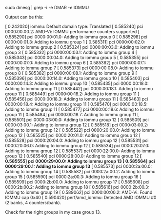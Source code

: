 sudo dmesg | grep -i -e DMAR -e IOMMU

Output can be this:

\[ 0.242020\] iommu: Default domain type: Translated \[ 0.585240\] pci 0000:00:00.2: AMD-Vi: IOMMU performance counters supported \[ 0.585290\] pci 0000:00:01.0: Adding to iommu group 0 \[ 0.585298\] pci 0000:00:01.3: Adding to iommu group 1 \[ 0.585311\] pci 0000:00:02.0: Adding to iommu group 2 \[ 0.585324\] pci 0000:00:03.0: Adding to iommu group 3 \[ 0.585332\] pci 0000:00:03.1: Adding to iommu group 4 \[ 0.585343\] pci 0000:00:04.0: Adding to iommu group 5 \[ 0.585355\] pci 0000:00:07.0: Adding to iommu group 6 \[ 0.585362\] pci 0000:00:07.1: Adding to iommu group 7 \[ 0.585373\] pci 0000:00:08.0: Adding to iommu group 8 \[ 0.585382\] pci 0000:00:08.1: Adding to iommu group 9 \[ 0.585396\] pci 0000:00:14.0: Adding to iommu group 10 \[ 0.585403\] pci 0000:00:14.3: Adding to iommu group 10 \[ 0.585435\] pci 0000:00:18.0: Adding to iommu group 11 \[ 0.585442\] pci 0000:00:18.1: Adding to iommu group 11 \[ 0.585449\] pci 0000:00:18.2: Adding to iommu group 11 \[ 0.585456\] pci 0000:00:18.3: Adding to iommu group 11 \[ 0.585463\] pci 0000:00:18.4: Adding to iommu group 11 \[ 0.585470\] pci 0000:00:18.5: Adding to iommu group 11 \[ 0.585477\] pci 0000:00:18.6: Adding to iommu group 11 \[ 0.585484\] pci 0000:00:18.7: Adding to iommu group 11 \[ 0.585501\] pci 0000:03:00.0: Adding to iommu group 12 \[ 0.585509\] pci 0000:03:00.1: Adding to iommu group 12 \[ 0.585518\] pci 0000:03:00.2: Adding to iommu group 12 \[ 0.585522\] pci 0000:20:00.0: Adding to iommu group 12 \[ 0.585525\] pci 0000:20:01.0: Adding to iommu group 12 \[ 0.585528\] pci 0000:20:04.0: Adding to iommu group 12 \[ 0.585531\] pci 0000:20:06.0: Adding to iommu group 12 \[ 0.585534\] pci 0000:20:07.0: Adding to iommu group 12 \[ 0.585537\] pci 0000:22:00.0: Adding to iommu group 12 \[ 0.585540\] pci 0000:28:00.0: Adding to iommu group 12 **\[ 0.585555\] pci 0000:29:00.0: Adding to iommu group 13 \[ 0.585564\] pci 0000:29:00.1: Adding to iommu group 13** \[ 0.585573\] pci 0000:2a:00.0: Adding to iommu group 14 \[ 0.585582\] pci 0000:2a:00.2: Adding to iommu group 15 \[ 0.585590\] pci 0000:2a:00.3: Adding to iommu group 16 \[ 0.585599\] pci 0000:2b:00.0: Adding to iommu group 17 \[ 0.585608\] pci 0000:2b:00.2: Adding to iommu group 18 \[ 0.585616\] pci 0000:2b:00.3: Adding to iommu group 19 \[ 0.589062\] pci 0000:00:00.2: AMD-Vi: Found IOMMU cap 0x40 \[ 0.590420\] perf/amd_iommu: Detected AMD IOMMU #0 (2 banks, 4 counters/bank).

Check for the right groups in my case group 13.